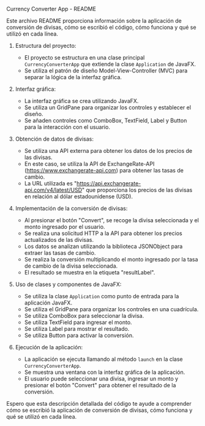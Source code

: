 Currency Converter App - README

Este archivo README proporciona información sobre la aplicación de conversión de divisas, cómo se escribió el código, cómo funciona y qué se utilizó en cada línea.

1. Estructura del proyecto:
   - El proyecto se estructura en una clase principal `CurrencyConverterApp` que extiende la clase `Application` de JavaFX.
   - Se utiliza el patrón de diseño Model-View-Controller (MVC) para separar la lógica de la interfaz gráfica.

2. Interfaz gráfica:
   - La interfaz gráfica se crea utilizando JavaFX.
   - Se utiliza un GridPane para organizar los controles y establecer el diseño.
   - Se añaden controles como ComboBox, TextField, Label y Button para la interacción con el usuario.

3. Obtención de datos de divisas:
   - Se utiliza una API externa para obtener los datos de los precios de las divisas.
   - En este caso, se utiliza la API de ExchangeRate-API (https://www.exchangerate-api.com) para obtener las tasas de cambio.
   - La URL utilizada es "https://api.exchangerate-api.com/v4/latest/USD" que proporciona los precios de las divisas en relación al dólar estadounidense (USD).

4. Implementación de la conversión de divisas:
   - Al presionar el botón "Convert", se recoge la divisa seleccionada y el monto ingresado por el usuario.
   - Se realiza una solicitud HTTP a la API para obtener los precios actualizados de las divisas.
   - Los datos se analizan utilizando la biblioteca JSONObject para extraer las tasas de cambio.
   - Se realiza la conversión multiplicando el monto ingresado por la tasa de cambio de la divisa seleccionada.
   - El resultado se muestra en la etiqueta "resultLabel".

5. Uso de clases y componentes de JavaFX:
   - Se utiliza la clase `Application` como punto de entrada para la aplicación JavaFX.
   - Se utiliza el GridPane para organizar los controles en una cuadrícula.
   - Se utiliza ComboBox para seleccionar la divisa.
   - Se utiliza TextField para ingresar el monto.
   - Se utiliza Label para mostrar el resultado.
   - Se utiliza Button para activar la conversión.

6. Ejecución de la aplicación:
   - La aplicación se ejecuta llamando al método `launch` en la clase `CurrencyConverterApp`.
   - Se muestra una ventana con la interfaz gráfica de la aplicación.
   - El usuario puede seleccionar una divisa, ingresar un monto y presionar el botón "Convert" para obtener el resultado de la conversión.

Espero que esta descripción detallada del código te ayude a comprender cómo se escribió la aplicación de conversión de divisas, cómo funciona y qué se utilizó en cada línea.
